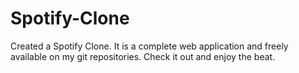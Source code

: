 # Spotify-Clone

Created a Spotify Clone.
It is a complete web application and freely available on my git repositories.
Check it out and enjoy the beat.
